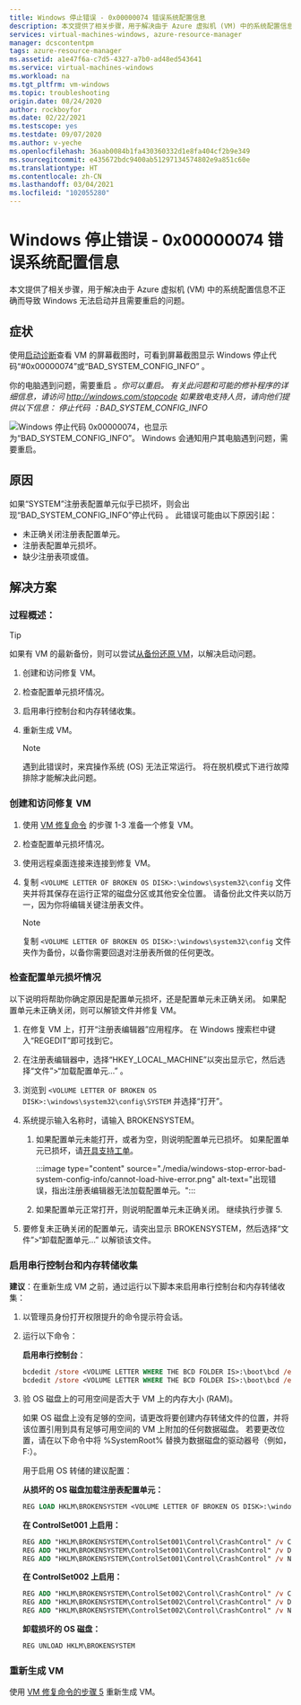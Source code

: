 ```yaml
---
title: Windows 停止错误 - 0x00000074 错误系统配置信息
description: 本文提供了相关步骤，用于解决由于 Azure 虚拟机 (VM) 中的系统配置信息不正确而导致 Windows 无法启动并且需要重启的问题。
services: virtual-machines-windows, azure-resource-manager
manager: dcscontentpm
tags: azure-resource-manager
ms.assetid: a1e47f6a-c7d5-4327-a7b0-ad48ed543641
ms.service: virtual-machines-windows
ms.workload: na
ms.tgt_pltfrm: vm-windows
ms.topic: troubleshooting
origin.date: 08/24/2020
author: rockboyfor
ms.date: 02/22/2021
ms.testscope: yes
ms.testdate: 09/07/2020
ms.author: v-yeche
ms.openlocfilehash: 36aab0084b1fa430360332d1e8fa404cf2b9e349
ms.sourcegitcommit: e435672bdc9400ab51297134574802e9a851c60e
ms.translationtype: HT
ms.contentlocale: zh-CN
ms.lasthandoff: 03/04/2021
ms.locfileid: "102055280"
---
```

<!--Verified successfully-->
# <a name="windows-stop-error---0x00000074-bad-system-config-info"></a>Windows 停止错误 - 0x00000074 错误系统配置信息

本文提供了相关步骤，用于解决由于 Azure 虚拟机 (VM) 中的系统配置信息不正确而导致 Windows 无法启动并且需要重启的问题。

## <a name="symptom"></a>症状

使用[启动诊断](./boot-diagnostics.md)查看 VM 的屏幕截图时，可看到屏幕截图显示 Windows 停止代码“#0x00000074”或“BAD_SYSTEM_CONFIG_INFO” 。

你的电脑遇到问题，需要重启 *。你可以重启。
有关此问题和可能的修补程序的详细信息，请访问 http://windows.com/stopcode
如果致电支持人员，请向他们提供以下信息：
停止代码*   *：BAD_SYSTEM_CONFIG_INFO*

  ![Windows 停止代码 0x00000074，也显示为“BAD_SYSTEM_CONFIG_INFO”。 Windows 会通知用户其电脑遇到问题，需要重启。](./media/windows-stop-error-bad-system-config-info/stop-code-0x00000074.png)

## <a name="cause"></a>原因

如果“SYSTEM”注册表配置单元似乎已损坏，则会出现“BAD_SYSTEM_CONFIG_INFO”停止代码 。 此错误可能由以下原因引起：

- 未正确关闭注册表配置单元。
- 注册表配置单元损坏。
- 缺少注册表项或值。

## <a name="solution"></a>解决方案

### <a name="process-overview"></a>过程概述：

> [!TIP]
> 如果有 VM 的最新备份，则可以尝试[从备份还原 VM](../../backup/backup-azure-arm-restore-vms.md)，以解决启动问题。

1. 创建和访问修复 VM。
1. 检查配置单元损坏情况。
1. 启用串行控制台和内存转储收集。
1. 重新生成 VM。

    > [!NOTE]
    > 遇到此错误时，来宾操作系统 (OS) 无法正常运行。 将在脱机模式下进行故障排除才能解决此问题。

### <a name="create-and-access-a-repair-vm"></a>创建和访问修复 VM

1. 使用 [VM 修复命令](./repair-windows-vm-using-azure-virtual-machine-repair-commands.md) 的步骤 1-3 准备一个修复 VM。
1. 检查配置单元损坏情况。
1. 使用远程桌面连接来连接到修复 VM。
1. 复制 `<VOLUME LETTER OF BROKEN OS DISK>:\windows\system32\config` 文件夹并将其保存在运行正常的磁盘分区或其他安全位置。 请备份此文件夹以防万一，因为你将编辑关键注册表文件。 

    > [!NOTE]
    > 复制 `<VOLUME LETTER OF BROKEN OS DISK>:\windows\system32\config` 文件夹作为备份，以备你需要回退对注册表所做的任何更改。

### <a name="check-for-hive-corruption"></a>检查配置单元损坏情况

以下说明将帮助你确定原因是配置单元损坏，还是配置单元未正确关闭。 如果配置单元未正确关闭，则可以解锁文件并修复 VM。

1. 在修复 VM 上，打开“注册表编辑器”应用程序。 在 Windows 搜索栏中键入“REGEDIT”即可找到它。
1. 在注册表编辑器中，选择“HKEY_LOCAL_MACHINE”以突出显示它，然后选择“文件”>“加载配置单元…”  。
1. 浏览到 `<VOLUME LETTER OF BROKEN OS DISK>:\windows\system32\config\SYSTEM` 并选择“打开”。
1. 系统提示输入名称时，请输入 BROKENSYSTEM。

    1. 如果配置单元未能打开，或者为空，则说明配置单元已损坏。 如果配置单元已损坏，请[开具支持工单](https://support.azure.cn/support/support-azure/)。

        :::image type="content" source="./media/windows-stop-error-bad-system-config-info/cannot-load-hive-error.png" alt-text="出现错误，指出注册表编辑器无法加载配置单元。":::

    1. 如果配置单元正常打开，则说明配置单元未正确关闭。 继续执行步骤 5.

1. 要修复未正确关闭的配置单元，请突出显示 BROKENSYSTEM，然后选择“文件”>“卸载配置单元…”  以解锁该文件。

### <a name="enable-the-serial-console-and-memory-dump-collection"></a>启用串行控制台和内存转储收集

**建议**：在重新生成 VM 之前，通过运行以下脚本来启用串行控制台和内存转储收集：

1. 以管理员身份打开权限提升的命令提示符会话。
1. 运行以下命令：

    **启用串行控制台**：

    ```ps
    bcdedit /store <VOLUME LETTER WHERE THE BCD FOLDER IS>:\boot\bcd /ems {<BOOT LOADER IDENTIFIER>} ON 
    bcdedit /store <VOLUME LETTER WHERE THE BCD FOLDER IS>:\boot\bcd /emssettings EMSPORT:1 EMSBAUDRATE:115200
    ```

1. 验 OS 磁盘上的可用空间是否大于 VM 上的内存大小 (RAM)。

    如果 OS 磁盘上没有足够的空间，请更改将要创建内存转储文件的位置，并将该位置引用到具有足够可用空间的 VM 上附加的任何数据磁盘。 若要更改位置，请在以下命令中将 %SystemRoot% 替换为数据磁盘的驱动器号（例如，F:）。

    用于启用 OS 转储的建议配置：

    **从损坏的 OS 磁盘加载注册表配置单元：**

    ```ps
    REG LOAD HKLM\BROKENSYSTEM <VOLUME LETTER OF BROKEN OS DISK>:\windows\system32\config\SYSTEM
    ```

    **在 ControlSet001 上启用：**

    ```ps
    REG ADD "HKLM\BROKENSYSTEM\ControlSet001\Control\CrashControl" /v CrashDumpEnabled /t REG_DWORD /d 1 /f 
    REG ADD "HKLM\BROKENSYSTEM\ControlSet001\Control\CrashControl" /v DumpFile /t REG_EXPAND_SZ /d "%SystemRoot%\MEMORY.DMP" /f 
    REG ADD "HKLM\BROKENSYSTEM\ControlSet001\Control\CrashControl" /v NMICrashDump /t REG_DWORD /d 1 /f 
    ```

    **在 ControlSet002 上启用：**

    ```ps
    REG ADD "HKLM\BROKENSYSTEM\ControlSet002\Control\CrashControl" /v CrashDumpEnabled /t REG_DWORD /d 1 /f 
    REG ADD "HKLM\BROKENSYSTEM\ControlSet002\Control\CrashControl" /v DumpFile /t REG_EXPAND_SZ /d "%SystemRoot%\MEMORY.DMP" /f 
    REG ADD "HKLM\BROKENSYSTEM\ControlSet002\Control\CrashControl" /v NMICrashDump /t REG_DWORD /d 1 /f 
    ```

    **卸载损坏的 OS 磁盘：**

    ```ps
    REG UNLOAD HKLM\BROKENSYSTEM
    ```

### <a name="rebuild-the-vm"></a>重新生成 VM

使用 [VM 修复命令的步骤 5](./repair-windows-vm-using-azure-virtual-machine-repair-commands.md#repair-process-example) 重新生成 VM。

<!--Update_Description: update meta properties, wording update, update link-->